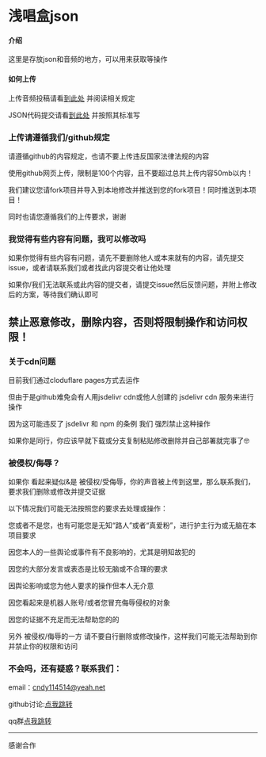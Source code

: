 # 浅唱盒json

#### 介绍
这里是存放json和音频的地方，可以用来获取等操作

#### 如何上传

上传音频投稿请看[到此处](./sound/) 并阅读相关规定

JSON代码提交请看[到此处](./json/) 并按照其标准写

### 上传请遵循我们/github规定

请遵循github的内容规定，也请不要上传违反国家法律法规的内容

使用github网页上传，限制是100个内容，且不要超过总共上传内容50mb以内！

我们建议您请fork项目并导入到本地修改并推送到您的fork项目！同时推送到本项目！

同时也请您遵循我们的上传要求，谢谢


### 我觉得有些内容有问题，我可以修改吗

如果你觉得有些内容有问题，请先不要删除他人或本来就有的内容，请先提交issue，或者请联系我们或者找此内容提交者让他处理

如果你/我们无法联系或此内容的提交者，请提交issue然后反馈问题，并附上修改后的方案，等待我们确认即可

## 禁止恶意修改，删除内容，否则将限制操作和访问权限！


### 关于cdn问题

目前我们通过cloduflare pages方式去运作

但由于是github难免会有人用jsdelivr cdn或他人创建的 jsdelivr cdn 服务来进行操作

因为这可能违反了 jsdelivr 和 npm 的条例 我们 强烈禁止这种操作

如果你是同行，你应该早就下载或分支复制粘贴修改删除并自己部署就完事了🤓


### 被侵权/侮辱？

如果你 看起来疑似&是 被侵权/受侮辱，你的声音被上传到这里，那么联系我们，要求我们删除或修改并提交证据

以下情况我们可能无法按照您的要求去处理或操作：

您或者不是您，也有可能您是无知“路人”或者“真爱粉”，进行护主行为或无脑在本项目要求

因您本人的一些舆论或事件有不良影响的，尤其是明知故犯的

因您的大部分发言或表态是比较无脑或不合理的要求

因舆论影响或您为他人要求的操作但本人无介意

因您看起来是机器人账号/或者您冒充侮辱侵权的对象

因您的证据不充足而无法帮助您的的

另外 被侵权/侮辱的一方 请不要自行删除或修改操作，这样我们可能无法帮助到你并禁止你的权限和访问


### 不会吗，还有疑惑？联系我们：

email：cndy114514@yeah.net

github讨论:[点我跳转](https://github.com/Rickrollcc/QCH-JSON/discussions)

qq群[点我跳转](https://wbgx.pw/li/a/qqq.html)

----

感谢合作
